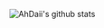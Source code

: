 ![AhDaii's github stats](https://github-readme-stats.vercel.app/api?username=AhDaii&show_icons=true)

